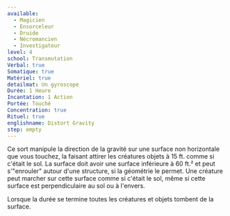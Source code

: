 ```yaml
---
available:
  - Magicien
  - Ensorceleur
  - Druide
  - Nécromancien
  - Investigateur
level: 4
school: Transmutation
Verbal: true
Somatique: true
Matériel: true
detailmat: Un gyroscope
Durée: 1 Heure
Incantation: 1 Action
Portée: Touché
Concentration: true
Rituel: true
englishname: Distort Gravity
step: empty
---
```

Ce sort manipule la direction de la gravité sur une surface non horizontale que vous touchez, la faisant attirer les créatures objets à 15 ft. comme si c'était le sol. La surface doit avoir une surface inférieure à 60 ft.² et peut s'"enrouler" autour d'une structure, si la géométrie le permet. Une créature peut marcher sur cette surface comme si c'était le sol, même si cette surface est perpendiculaire au sol ou à l'envers.

Lorsque la durée se termine toutes les créatures et objets tombent de la surface.
